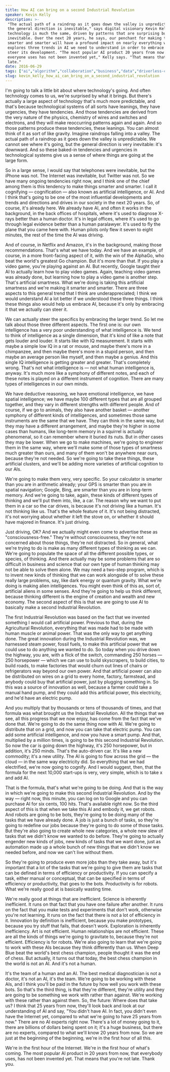 ```yaml
---
title: How AI can bring on a second Industrial Revolution
speaker: Kevin Kelly
description: >-
 "The actual path of a raindrop as it goes down the valley is unpredictable, but
 the general direction is inevitable," says digital visionary Kevin Kelly -- and
 technology is much the same, driven by patterns that are surprising but
 inevitable. Over the next 20 years, he says, our penchant for making things
 smarter and smarter will have a profound impact on nearly everything we do. Kelly
 explores three trends in AI we need to understand in order to embrace it and
 steer its development. "The most popular AI product 20 years from now that
 everyone uses has not been invented yet," Kelly says. "That means that you're not
 late."
date: 2016-06-29
tags: ["ai","algorithm","collaboration","business","data","driverless-cars","computers","decisionmaking","humanity","industrial-design","future","intelligence","innovation","internet","invention","machine-learning","mind","society","robots","technology"]
slug: kevin_kelly_how_ai_can_bring_on_a_second_industrial_revolution
---
```


I'm going to talk a little bit about where technology's going. And often technology comes
to us, we're surprised by what it brings. But there's actually a large aspect of
technology that's much more predictable, and that's because technological systems of all
sorts have leanings, they have urgencies, they have tendencies. And those tendencies are
derived from the very nature of the physics, chemistry of wires and switches and
electrons, and they will make reoccurring patterns again and again. And so those patterns
produce these tendencies, these leanings. You can almost think of it as sort of like
gravity. Imagine raindrops falling into a valley. The actual path of a raindrop as it goes
down the valley is unpredictable. We cannot see where it's going, but the general
direction is very inevitable: it's downward. And so these baked-in tendencies and
urgencies in technological systems give us a sense of where things are going at the large
form.

So in a large sense, I would say that telephones were inevitable, but the iPhone was not.
The Internet was inevitable, but Twitter was not. So we have many ongoing tendencies right
now, and I think one of the chief among them is this tendency to make things smarter and
smarter. I call it cognifying — cognification — also known as artificial intelligence, or
AI. And I think that's going to be one of the most influential developments and trends and
directions and drives in our society in the next 20 years. So, of course, it's already
here. We already have AI, and often it works in the background, in the back offices of
hospitals, where it's used to diagnose X-rays better than a human doctor. It's in legal
offices, where it's used to go through legal evidence better than a human paralawyer. It's
used to fly the plane that you came here with. Human pilots only flew it seven to eight
minutes, the rest of the time the AI was driving.

And of course, in Netflix and Amazon, it's in the background, making those
recommendations. That's what we have today. And we have an example, of course, in a more
front-facing aspect of it, with the win of the AlphaGo, who beat the world's greatest Go
champion. But it's more than that. If you play a video game, you're playing against an AI.
But recently, Google taught their AI to actually learn how to play video games. Again,
teaching video games was already done, but learning how to play a video game is another
step. That's artificial smartness. What we're doing is taking this artificial smartness
and we're making it smarter and smarter. There are three aspects to this general trend that
I think are underappreciated; I think we would understand AI a lot better if we understood
these three things. I think these things also would help us embrace AI, because it's only
by embracing it that we actually can steer it.

We can actually steer the specifics by embracing the larger trend. So let me talk about
those three different aspects. The first one is: our own intelligence has a very poor
understanding of what intelligence is. We tend to think of intelligence as a single
dimension, that it's kind of like a note that gets louder and louder. It starts like with
IQ measurement. It starts with maybe a simple low IQ in a rat or mouse, and maybe there's
more in a chimpanzee, and then maybe there's more in a stupid person, and then maybe an
average person like myself, and then maybe a genius. And this single IQ intelligence is
getting greater and greater. That's completely wrong. That's not what intelligence is —
not what human intelligence is, anyway. It's much more like a symphony of different notes,
and each of these notes is played on a different instrument of cognition. There are many
types of intelligences in our own minds.

We have deductive reasoning, we have emotional intelligence, we have spatial intelligence;
we have maybe 100 different types that are all grouped together, and they vary in
different strengths with different people. And of course, if we go to animals, they also
have another basket — another symphony of different kinds of intelligences, and sometimes
those same instruments are the same that we have. They can think in the same way, but they
may have a different arrangement, and maybe they're higher in some cases than humans, like
long-term memory in a squirrel is actually phenomenal, so it can remember where it buried
its nuts. But in other cases they may be lower. When we go to make machines, we're going to
engineer them in the same way, where we'll make some of those types of smartness much
greater than ours, and many of them won't be anywhere near ours, because they're not
needed. So we're going to take these things, these artificial clusters, and we'll be
adding more varieties of artificial cognition to our AIs.

We're going to make them very, very specific. So your calculator is smarter than you are in
arithmetic already; your GPS is smarter than you are in spatial navigation; Google, Bing,
are smarter than you are in long-term memory. And we're going to take, again, these kinds
of different types of thinking and we'll put them into, like, a car. The reason why we
want to put them in a car so the car drives, is because it's not driving like a human.
It's not thinking like us. That's the whole feature of it. It's not being distracted, it's
not worrying about whether it left the stove on, or whether it should have majored in
finance. It's just driving.

Just driving, OK? And we actually might even come to advertise these as
"consciousness-free." They're without consciousness, they're not concerned about those
things, they're not distracted. So in general, what we're trying to do is make as many
different types of thinking as we can. We're going to populate the space of all the
different possible types, or species, of thinking. And there actually may be some problems
that are so difficult in business and science that our own type of human thinking may not
be able to solve them alone. We may need a two-step program, which is to invent new kinds
of thinking that we can work alongside of to solve these really large problems, say, like
dark energy or quantum gravity. What we're doing is making alien intelligences. You might
even think of this as, sort of, artificial aliens in some senses. And they're going to
help us think different, because thinking different is the engine of creation and wealth
and new economy. The second aspect of this is that we are going to use AI to basically make
a second Industrial Revolution.

The first Industrial Revolution was based on the fact that we invented something I would
call artificial power. Previous to that, during the Agricultural Revolution, everything
that was made had to be made with human muscle or animal power. That was the only way to
get anything done. The great innovation during the Industrial Revolution was, we harnessed
steam power, fossil fuels, to make this artificial power that we could use to do anything
we wanted to do. So today when you drive down the highway, you are, with a flick of the
switch, commanding 250 horses — 250 horsepower — which we can use to build skyscrapers, to
build cities, to build roads, to make factories that would churn out lines of chairs or
refrigerators way beyond our own power. And that artificial power can also be distributed
on wires on a grid to every home, factory, farmstead, and anybody could buy that
artificial power, just by plugging something in. So this was a source of innovation as
well, because a farmer could take a manual hand pump, and they could add this artificial
power, this electricity, and he'd have an electric pump.

And you multiply that by thousands or tens of thousands of times, and that formula was
what brought us the Industrial Revolution. All the things that we see, all this progress
that we now enjoy, has come from the fact that we've done that. We're going to do the same
thing now with AI. We're going to distribute that on a grid, and now you can take that
electric pump. You can add some artificial intelligence, and now you have a smart pump.
And that, multiplied by a million times, is going to be this second Industrial Revolution.
So now the car is going down the highway, it's 250 horsepower, but in addition, it's 250
minds. That's the auto-driven car. It's like a new commodity; it's a new utility. The AI
is going to flow across the grid — the cloud — in the same way electricity did. So
everything that we had electrified, we're now going to cognify. And I would suggest, then,
that the formula for the next 10,000 start-ups is very, very simple, which is to take x
and add AI.

That is the formula, that's what we're going to be doing. And that is the way in which
we're going to make this second Industrial Revolution. And by the way — right now, this
minute, you can log on to Google and you can purchase AI for six cents, 100 hits. That's
available right now. So the third aspect of this is that when we take this AI and embody
it, we get robots. And robots are going to be bots, they're going to be doing many of the
tasks that we have already done. A job is just a bunch of tasks, so they're going to
redefine our jobs because they're going to do some of those tasks. But they're also going
to create whole new categories, a whole new slew of tasks that we didn't know we wanted to
do before. They're going to actually engender new kinds of jobs, new kinds of tasks that
we want done, just as automation made up a whole bunch of new things that we didn't know
we needed before, and now we can't live without them.

So they're going to produce even more jobs than they take away, but it's important that a
lot of the tasks that we're going to give them are tasks that can be defined in terms of
efficiency or productivity. If you can specify a task, either manual or conceptual, that
can be specified in terms of efficiency or productivity, that goes to the bots.
Productivity is for robots. What we're really good at is basically wasting
time.

We're really good at things that are inefficient. Science is inherently inefficient. It
runs on that fact that you have one failure after another. It runs on the fact that you
make tests and experiments that don't work, otherwise you're not learning. It runs on the
fact that there is not a lot of efficiency in it. Innovation by definition is inefficient,
because you make prototypes, because you try stuff that fails, that doesn't work.
Exploration is inherently inefficiency. Art is not efficient. Human relationships are not
efficient. These are all the kinds of things we're going to gravitate to, because they're
not efficient. Efficiency is for robots. We're also going to learn that we're going to
work with these AIs because they think differently than us. When Deep Blue beat the world's
best chess champion, people thought it was the end of chess. But actually, it turns out
that today, the best chess champion in the world is not an AI. And it's not a
human.

It's the team of a human and an AI. The best medical diagnostician is not a doctor, it's
not an AI, it's the team. We're going to be working with these AIs, and I think you'll be
paid in the future by how well you work with these bots. So that's the third thing, is
that they're different, they're utility and they are going to be something we work with
rather than against. We're working with these rather than against them. So, the future:
Where does that take us? I think that 25 years from now, they'll look back and look at our
understanding of AI and say, "You didn't have AI. In fact, you didn't even have the
Internet yet, compared to what we're going to have 25 years from now." There are no AI
experts right now. There's a lot of money going to it, there are billions of dollars being
spent on it; it's a huge business, but there are no experts, compared to what we'll know
20 years from now. So we are just at the beginning of the beginning, we're in the first
hour of all this.

We're in the first hour of the Internet. We're in the first hour of what's coming. The
most popular AI product in 20 years from now, that everybody uses, has not been invented
yet. That means that you're not late. Thank you.

<!--
ad_duration=3.33
comment_count=81
event="TEDSummit"
external_start_time=0
has_talk_citation=0
intro_duration=11.82
is_subtitle_required="False"
is_talk_featured="True"
language="en"
language_swap="False"
native_language="en"
number_of_related_talks=6
number_of_speakers=1
number_of_subtitled_videos=24
number_of_tags=20
number_of_talk_download_languages=24
number_of_talk_more_resources=0
number_of_talk_recommendations=1
number_of_talks_take_actions=1
post_ad_duration=0.83
published_timestamp="2016-12-13 16:04:08"
recording_date="2016-06-29"
speaker_description="Digital visionary"
speaker_id=20
speaker_is_published=1
speaker_name="Kevin Kelly"
speaker_what_others_say="Thinker, environmentalist and philosopher extraordinaire ... A one-man force of nature."
talk_more_resources=[]
talk_name="How AI can bring on a second Industrial Revolution"
talk_recommendations_blurb="Check out reading resources on AI, curated by Kevin Kelly."
talks_tags=["ai","algorithm","collaboration","business","data","driverless-cars","computers","decisionmaking","humanity","industrial-design","future","intelligence","innovation","internet","invention","machine-learning","mind","society","robots","technology"]
url_audio="https://download.ted.com/talks/KevinKelly_2016T.mp3?apikey=acme-roadrunner"
url_photo_speaker="https://pe.tedcdn.com/images/ted/acb97e31618fc6a9e367baec3659e198d5dea0db_254x191.jpg"
url_photo_talk="https://s3.amazonaws.com/talkstar-photos/uploads/2c01d3e9-fdcb-4fc7-b7d9-303a38ff2981/KevinKelly_2016T-embed.jpg"
url_webpage="https://www.ted.com/talks/kevin_kelly_how_ai_can_bring_on_a_second_industrial_revolution"
video_type_name="TED Stage Talk"
-->